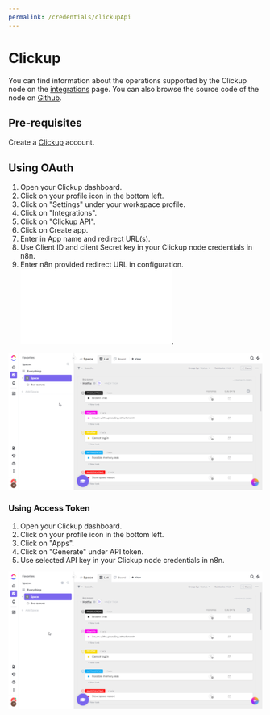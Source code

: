```yaml
---
permalink: /credentials/clickupApi
---
```



# Clickup
You can find information about the operations supported by the Clickup node on the [integrations](https://n8n.io/integrations/n8n-nodes-base.clickup) page. You can also browse the source code of the node on [Github](https://github.com/n8n-io/n8n/tree/master/packages/nodes-base/nodes/Clickup).

## Pre-requisites

Create a [Clickup](https://www.clickup.com/) account.

## Using OAuth

1. Open your Clickup dashboard.
2. Click on your profile icon in the bottom left.
3. Click on "Settings" under your workspace profile.
4. Click on "Integrations".
5. Click on "Clickup API".
6. Click on Create app.
7. Enter in App name and redirect URL(s).
8. Use Client ID and client Secret key in your Clickup node credentials in n8n.
9. Enter n8n provided redirect URL in configuration. ![Redirect URL Explanation here](../README.md).


![Getting Clickup credentials](./using-oauth.gif)


### Using Access Token

1. Open your Clickup dashboard.
2. Click on your profile icon in the bottom left.
3. Click on "Apps".
4. Click on "Generate" under API token.
5. Use selected API key in your Clickup node credentials in n8n.


![Getting Clickup credentials](./using-access-token.gif)



